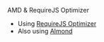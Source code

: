 AMD & RequireJS Optimizer

 * Using [RequireJS Optimizer](http://requirejs.org/docs/optimization.html)
 * Also using [Almond](https://github.com/jrburke/almond)

